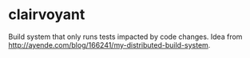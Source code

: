 clairvoyant
===========

Build system that only runs tests impacted by code changes. Idea from http://ayende.com/blog/166241/my-distributed-build-system.
